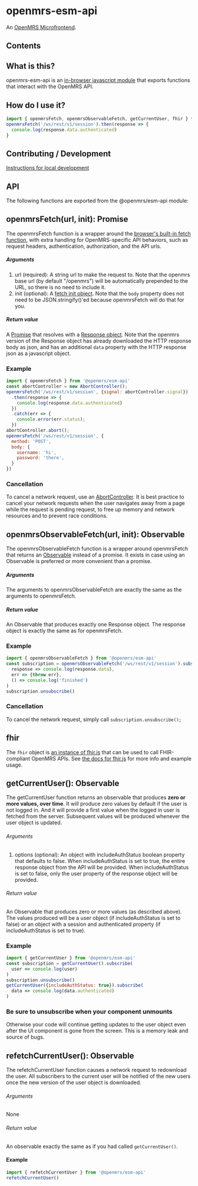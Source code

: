 # openmrs-esm-api

An [OpenMRS Microfrontend](https://wiki.openmrs.org/display/projects/Frontend+-+SPA+and+Microfrontends).

## Contents

<!-- toc -->

<!-- tocstop -->

## What is this?

openmrs-esm-api is an [in-browser javascript module](https://github.com/openmrs/openmrs-rfc-frontend/blob/master/text/0002-modules.md) that exports functions that interact with the OpenMRS API.

## How do I use it?

```js
import { openmrsFetch, openmrsObservableFetch, getCurrentUser, fhir } from '@openmrs/esm-api';
openmrsFetch('/ws/rest/v1/session').then(response => {
  console.log(response.data.authenticated)
}
```

## Contributing / Development

[Instructions for local development](https://wiki.openmrs.org/display/projects/Setup+local+development+environment+for+OpenMRS+SPA)

## API

The following functions are exported from the @openmrs/esm-api module:

## openmrsFetch(url, init): Promise

The openmrsFetch function is a wrapper around the [browser's built-in fetch function](https://developer.mozilla.org/en-US/docs/Web/API/Fetch_API/Using_Fetch), with extra handling for OpenMRS-specific API behaviors, such as request headers, authentication, authorization, and the API urls.

##### Arguments

1. url (required): A string url to make the request to. Note that the openmrs base url (by default "/openmrs") will be automatically prepended to the URL, so there is no need to include it.
2. init (optional): A [fetch init object](https://developer.mozilla.org/en-US/docs/Web/API/WindowOrWorkerGlobalScope/fetch#Syntax). Note that the `body` property does not need to be JSON.stringify()'ed because openmrsFetch will do that for you.

##### Return value

A [Promise](https://developer.mozilla.org/en-US/docs/Web/JavaScript/Reference/Global_Objects/Promise) that resolves with a [Response object](https://developer.mozilla.org/en-US/docs/Web/API/Response). Note that the openmrs version of the Response object has already downloaded the HTTP response body as json, and has an additional `data` property with the HTTP response json as a javascript object.

### Example

```js
import { openmrsFetch } from '@openmrs/esm-api'
const abortController = new AbortController();
openmrsFetch('/ws/rest/v1/session', {signal: abortController.signal})
  .then(response => {
    console.log(response.data.authenticated)
  })
  .catch(err => {
    console.error(err.status);
  })
abortController.abort();
openmrsFetch('/ws/rest/v1/session', {
  method: 'POST',
  body: {
    username: 'hi',
    password: 'there',
  }
})
```

### Cancellation

To cancel a network request, use an [AbortController](https://developer.mozilla.org/en-US/docs/Web/API/AbortController/abort). It is best practice to cancel your network requests when the user navigates away from a page while the request is pending request, to free up memory and network resources and to prevent race conditions.

## openmrsObservableFetch(url, init): Observable

The openmrsObservableFetch function is a wrapper around openmrsFetch that returns an [Observable](https://rxjs-dev.firebaseapp.com/guide/observable) instead of a promise. It exists in case using an Observable is preferred or more convenient than a promise.

##### Arguments

The arguments to openmrsObservableFetch are exactly the same as the arguments to openmrsFetch.

##### Return value

An Observable that produces exactly one Response object. The response object is exactly the same as for openmrsFetch.

### Example

```js
import { openmrsObservableFetch } from '@openmrs/esm-api'
const subscription = openmrsObservableFetch('/ws/rest/v1/session').subscribe(
  response => console.log(response.data),
  err => {throw err},
  () => console.log('finished')
)
subscription.unsubscribe()
```

### Cancellation

To cancel the network request, simply call `subscription.unsubscribe();`

## fhir

The `fhir` object is [an instance of fhir.js](https://github.com/FHIR/fhir.js) that can be used to call FHIR-compliant OpenMRS APIs. See [the docs for fhir.js](https://github.com/FHIR/fhir.js) for more info and example usage.

## getCurrentUser(): Observable

The getCurrentUser function returns an observable that produces **zero or more values, over time**. It will produce zero values by default if the user is not logged in. And it will provide a first value when the logged in user is fetched from the server. Subsequent values will be produced whenever the user object is updated.

###### Arguments

1. options (optional): An object with includeAuthStatus boolean property that defaults to false. When includeAuthStatus is set to true, the entire response object from the API will be provided. When includeAuthStatus is set to false, only the user property of the response object will be provided.

###### Return value

An Observable that produces zero or more values (as described above). The values produced will be a user object (if includeAuthStatus is set to false) or an object with a session and authenticated property (if includeAuthStatus is set to true).

### Example

```js
import { getCurrentUser } from '@openmrs/esm-api'
const subscription = getCurrentUser().subscribe(
  user => console.log(user)
)
subscription.unsubscribe()
getCurrentUser({includeAuthStatus: true}).subscribe(
  data => console.log(data.authenticated)
)
```

### Be sure to unsubscribe when your component unmounts

Otherwise your code will continue getting updates to the user object even after the UI component is gone from the screen. This is a memory leak and source of bugs.

## refetchCurrentUser(): Observable

The refetchCurrentUser function causes a network request to redownload the user. All subscribers to the current user will be notified of the new users once the new version of the user object is downloaded.

###### Arguments

None

###### Return value

An observable exactly the same as if you had called `getCurrentUser()`.

#### Example

```js
import { refetchCurrentUser } from '@openmrs/esm-api'
refetchCurrentUser()
```
